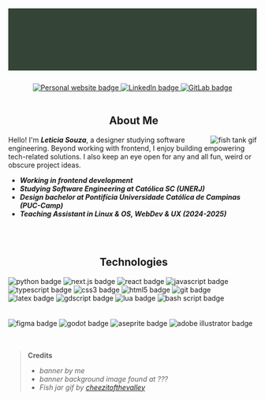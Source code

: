 # <img src="./bannerTest.png" alt="Welcome to lmlh's github">

<div align="center">
  <a href="#" target="_blank">
    <img src="https://img.shields.io/badge/personal_website-%23000000.svg?style=for-the-badge" alt="Personal website badge">
  </a>
  <a href="http://www.linkedin.com/in/leticia--cs/" target="_blank">
    <img src="https://img.shields.io/badge/linkedin-%23000000.svg?style=for-the-badge&logo=linkedin&logoColor=white" alt="LinkedIn badge">
  </a>
  <a href="#" target="_blank">
    <img src="https://img.shields.io/badge/gitlab-%23000000.svg?style=for-the-badge&logo=gitlab&logoColor=white" alt="GitLab badge">
  </a>
</div>

<br>

<h2 align="center">
  <img src=" " alt=""/>
  About Me
</h2>

<img align="right" src="https://64.media.tumblr.com/a1c334c7de14b3d01de3757ff38e52ce/a2b9a9b92798b874-c9/s250x400/a0e9dcc1f1f1c095db9bebb65f87f57ef756bbaa.gifv" alt="fish tank gif"/>

<p>Hello! I'm <b><i>Leticia Souza</i></b>, a designer studying software engineering. Beyond working with frontend, I enjoy building empowering tech-related solutions. I also keep an eye open for any and all fun, weird or obscure project ideas.</p>

- <b><em>Working in frontend development</em></b>
- <b><em>Studying Software Engineering at Católica SC (UNERJ)</em></b>
- <b><em>Design bachelor at Pontifícia Universidade Católica de Campinas (PUC-Camp)</em></b>
- <b><em> Teaching Assistant in Linux & OS, WebDev & UX (2024-2025)</em></b>

<br/>
<br/>

<h2 align="center">
  <img src=" " alt=""/>
  Technologies
</h2>

<div>
  <img src="https://img.shields.io/badge/python-%23000000.svg?style=for-the-badge&logo=python&logoColor=white" alt="python badge">
  <img src="https://img.shields.io/badge/next-%23000000.svg?style=for-the-badge&logo=next.js&logoColor=white" alt="next.js badge">
  <img src="https://img.shields.io/badge/react-%23000000.svg?style=for-the-badge&logo=react&logoColor=white" alt="react badge">
  <img src="https://img.shields.io/badge/javascript-%23000000.svg?style=for-the-badge&logo=javascript&logoColor=white" alt="javascript badge">
  <img src="https://img.shields.io/badge/typescript-%23000000.svg?style=for-the-badge&logo=typescript&logoColor=white" alt="typescript badge">
  <img src="https://img.shields.io/badge/css3-%23000000.svg?style=for-the-badge&logo=css&logoColor=white" alt="css3 badge">
  <img src="https://img.shields.io/badge/html5-%23000000.svg?style=for-the-badge&logo=html5&logoColor=white" alt="html5 badge">
  <img src="https://img.shields.io/badge/git-%23000000.svg?style=for-the-badge&logo=git&logoColor=white" alt="git badge">
  <img src="https://img.shields.io/badge/latex-%23000000.svg?style=for-the-badge&logo=latex&logoColor=white" alt="latex badge">
  <img src="https://img.shields.io/badge/gdscript-%23000000.svg?style=for-the-badge&logo=godotengine&logoColor=white" alt="gdscript badge">
  <img src="https://img.shields.io/badge/lua-%23000000.svg?style=for-the-badge&logo=lua&logoColor=white" alt="lua badge">
  <img src="https://img.shields.io/badge/bash_script-%23000000.svg?style=for-the-badge&logo=gnu-bash&logoColor=white" alt="bash script badge">
</div>

<br/>
<br/>

<div>
  <img src="https://img.shields.io/badge/figma-%23000000.svg?style=for-the-badge&logo=figma&logoColor=white" alt="figma badge">
  <img src="https://img.shields.io/badge/godot-%23000000.svg?style=for-the-badge&logo=godotengine&logoColor=white" alt="godot badge">
  <img src="https://img.shields.io/badge/aseprite-%23000000.svg?style=for-the-badge&logo=aseprite&logoColor=white" alt="aseprite badge">
  <img src="https://img.shields.io/badge/adobe_illustrator-%23000000.svg?style=for-the-badge&logo=adobe%20illustrator&logoColor=white" alt="adobe illustrator badge">
</div>

<br/>
<br/>

> **Credits**
> - *banner by me*
> - *banner background image found at ???*
> - *Fish jar gif by <a href="https://www.tumblr.com/cheezitofthevalley/748665613210222593/more-oceanfish-graphics?source=share">cheezitofthevalley</a>*



<!--
<img align="left" width="100" src="https://64.media.tumblr.com/90a51284051bf0adc244e7dc6f62a355/99828cd5ccda8289-e5/s640x960/dfda04009a0f73bf20559fd6e443fd670c9d6ccb.pnj">

### **Lemilhæ ···**
software engineering student from Brazil 🇧🇷. <br>
*(Leticia S.)* <br>

<span aria-hidden="true" class="icon">__________ ׂׂૢ་༘࿐</span>

### **current affairs** <span aria-hidden="true" class="icon">´ˎ˗</span>

<img align="right" width="400" height="800" src="https://64.media.tumblr.com/d7dc813b174e7b43d3bcbf1dd5773815/6fd04f06864e90e8-4d/s1280x1920/998b9b4abc9bf431007028a7ed4f9bc8a5ee2886.pnj">

  - *Working as a **front end intern** (web development);*
  - *Studying **software engineering** at Católica SC;*
  - *2023 graduate in digital design at PUC-Camp;*

<span aria-hidden="true" class="icon">__________ ׂׂૢ་༘࿐</span>

### **quick links** <span aria-hidden="true" class="icon">´ˎ˗</span>

#### ➛ **socials** <br><br>
<a href="https://www.linkedin.com/in/leticiacs-design/"><img src="https://img.shields.io/badge/LinkedIn-0077B5?style=for-the-badge&logo=linkedin&logoColor=white"></a>

#### ➛ **coding** <br><br>
<a href="HTML"><img src="https://badges.aleen42.com/src/html5.svg" alt="Html"></a>
<a href="CSS"><img src="https://badges.aleen42.com/src/css3.svg" alt="CSS"></a>
<br>
<a href="JavaScript"><img src="https://badges.aleen42.com/src/javascript.svg" alt="JavaScript"></a>
<a href="TypeScript"><img src="https://badges.aleen42.com/src/typescript.svg" alt="TypeScript"></a>
<a href="React"><img src="https://badges.aleen42.com/src/react.svg" alt="React"></a>
<a href="Nextjs"><img src="https://badges.aleen42.com/src/nextjs.svg" alt="Next.js"></a>
<br>
<a href="C"><img src="https://badges.aleen42.com/src/c.svg" alt="C"></a>
<a href="C++"><img src="https://badges.aleen42.com/src/cpp.svg" alt="C++"></a>

<span aria-hidden="true" class="icon">__________</span> 

### **extra** <span aria-hidden="true" class="icon">´ˎ˗</span>

#### ➛ **hits**
<a href="Hits"><img src="https://hits.seeyoufarm.com/api/count/incr/badge.svg?url=https%3A%2F%2Fgithub.com%2F{username}1212%2Fhit-counter"></a>

#### ➛ **system** <br><br>
<a href="PC_OS"><img src="https://img.shields.io/badge/Linux-505050?style=for-the-badge&logo=linux" alt="Linux"></a>
<a href="Mobile_OS"><img src="https://img.shields.io/badge/Android-3DDC84?style=for-the-badge&logo=android&logoColor=white"></a>

#### ➛ **stats**
<a href="Languages"><img src="https://github-readme-stats.vercel.app/api/top-langs/?username=leticia-cs"></a>

<span aria-hidden="true" class="icon">__________</span> 

### Here's a frog 𓆏
<br>
<hr>
miffy by <a href="https://pngtopia.tumblr.com/">pngtopia</a> <br>
yellow paint found at <a href="https://www.tumblr.com/kiwibomb/667853599644254208/please-like-or-reblog-if-you-save-it?source=share">kiwibomb</a> <br>
badges by <a href="https://github.com/aleen42/badges?tab=readme-ov-file">aleen42</a> <br>
<span aria-hidden="true" class="icon">__________</span> <br>
<br>
 [ last edit @ jan2025 ]

-->

<!---
leticia-cs/leticia-cs is a ✨ special ✨ repository because its `README.md` (this file) appears on your GitHub profile.
You can click the Preview link to take a look at your changes.
--->
